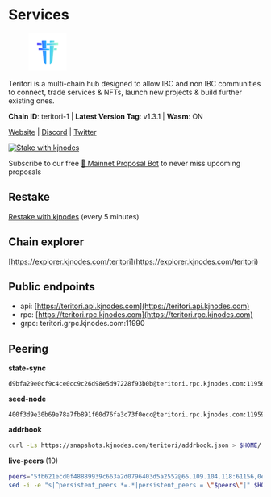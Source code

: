 # Services

<figure><img src="https://raw.githubusercontent.com/kj89/cosmos-images/main/logos/teritori.png" alt=""><figcaption></figcaption></figure>

Teritori is a multi-chain hub designed to allow IBC and non IBC communities  to connect, trade services & NFTs, launch new projects & build further existing ones.

**Chain ID**: teritori-1 | **Latest Version Tag**: v1.3.1 | **Wasm**: ON

[Website](https://teritori.com) | [Discord](https://discord.gg/teritori) | [Twitter](https://twitter.com/TeritoriNetwork)

[![Stake with kjnodes](https://i.ibb.co/cr44Q8j/button-stake-with-kjnodes.png)](https://restake.app/teritori/torivaloper184ln03hkpt75uhrrr26f66kvcqvf4yn4nc2xjm)

Subscribe to our free [🤖 Mainnet Proposal Bot](https://t.me/kjnodes_proposal_bot) to never miss upcoming proposals

## Restake

[Restake with kjnodes](https://restake.app/teritori/torivaloper184ln03hkpt75uhrrr26f66kvcqvf4yn4nc2xjm) (every 5 minutes)
## Chain explorer
[https://explorer.kjnodes.com/teritori](https://explorer.kjnodes.com/teritori)

## Public endpoints

* api: [https://teritori.api.kjnodes.com](https://teritori.api.kjnodes.com)
* rpc: [https://teritori.rpc.kjnodes.com](https://teritori.rpc.kjnodes.com)
* grpc: teritori.grpc.kjnodes.com:11990

## Peering

**state-sync**

```text
d9bfa29e0cf9c4ce0cc9c26d98e5d97228f93b0b@teritori.rpc.kjnodes.com:11956
```

**seed-node**

```text
400f3d9e30b69e78a7fb891f60d76fa3c73f0ecc@teritori.rpc.kjnodes.com:11959
```

**addrbook**
```bash
curl -Ls https://snapshots.kjnodes.com/teritori/addrbook.json > $HOME/.teritorid/config/addrbook.json
```

**live-peers** (10)
```bash
peers="5fb621ecd0f48889939c663a2d0796403d5a2552@65.109.104.118:61156,0e189bbc6db606a14950a0e59641b798a255c3c8@65.109.37.154:3000,97838a0c8a5035398f696dd29f28fe66b20b6a8d@46.4.81.204:44656,45f2d4f8ed2ef8d71a257cdeed27123f5fe3bef4@141.94.109.71:10356,35de81a10ed992e427e6eb1d0d9ec3622d0f37fe@193.70.47.90:15956,82ebb17ddac20928fb8107201dad9f5aea7f9132@198.244.200.3:26656,6046cec27c36f0a7596cb9fa9f2c5decbd4e87cb@151.115.53.172:26656,3bd3a20d7c8a26a20927289a7a6bffecf71de53e@51.81.155.97:10856,409c8a2b94d3835419127521347355ae47f07dd3@5.181.190.157:27656,d9bfa29e0cf9c4ce0cc9c26d98e5d97228f93b0b@65.109.88.38:11956"
sed -i -e "s|^persistent_peers *=.*|persistent_peers = \"$peers\"|" $HOME/.teritorid/config/config.toml
```
